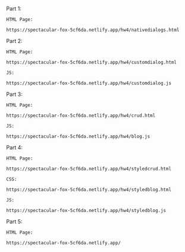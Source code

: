 Part 1:

    HTML Page:

    https://spectacular-fox-5cf6da.netlify.app/hw4/nativedialogs.html

Part 2:

    HTML Page:

    https://spectacular-fox-5cf6da.netlify.app/hw4/customdialog.html

    JS:

    https://spectacular-fox-5cf6da.netlify.app/hw4/customdialog.js

Part 3:

    HTML Page:

    https://spectacular-fox-5cf6da.netlify.app/hw4/crud.html

    JS: 

    https://spectacular-fox-5cf6da.netlify.app/hw4/blog.js

Part 4:

    HTML Page:

    https://spectacular-fox-5cf6da.netlify.app/hw4/styledcrud.html

    CSS:

    https://spectacular-fox-5cf6da.netlify.app/hw4/styledblog.html

    JS: 

    https://spectacular-fox-5cf6da.netlify.app/hw4/styledblog.js
    

Part 5:

    HTML Page: 

    https://spectacular-fox-5cf6da.netlify.app/
